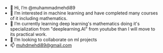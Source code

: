 - 👋 Hi, I’m @muhammadmehdi89
- 👀 I’m interested in machine learning and have completed many courses of it including mathematics.
- 🌱 I’m currently learning deep learning's mathematics doing it's specialization from "deeplearning.AI" from youtube than I will move to its practical work.
- 💞️ I’m looking to collaborate on ml projects
- 📫 muhdmehdi89@gmail.com

<!---
muhammadmehdi89/muhammadmehdi89 is a ✨ special ✨ repository because its `README.md` (this file) appears on your GitHub profile.
You can click the Preview link to take a look at your changes.
--->
